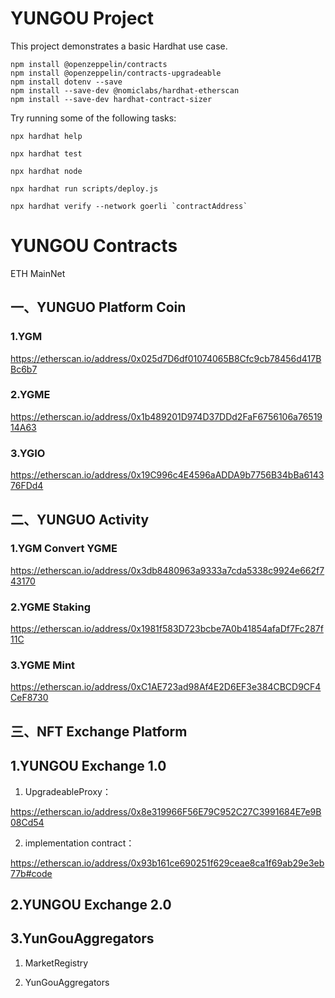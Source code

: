 # YUNGOU Project

This project demonstrates a basic Hardhat use case.

```
npm install @openzeppelin/contracts
npm install @openzeppelin/contracts-upgradeable
npm install dotenv --save
npm install --save-dev @nomiclabs/hardhat-etherscan
npm install --save-dev hardhat-contract-sizer
```

Try running some of the following tasks:

```shell
npx hardhat help

npx hardhat test

npx hardhat node

npx hardhat run scripts/deploy.js

npx hardhat verify --network goerli `contractAddress`
```

# YUNGOU Contracts

ETH MainNet

## 一、YUNGUO Platform Coin

### 1.YGM

https://etherscan.io/address/0x025d7D6df01074065B8Cfc9cb78456d417BBc6b7

### 2.YGME

https://etherscan.io/address/0x1b489201D974D37DDd2FaF6756106a7651914A63

### 3.YGIO

https://etherscan.io/address/0x19C996c4E4596aADDA9b7756B34bBa614376FDd4

## 二、YUNGUO Activity

### 1.YGM Convert YGME

https://etherscan.io/address/0x3db8480963a9333a7cda5338c9924e662f743170

### 2.YGME Staking

https://etherscan.io/address/0x1981f583D723bcbe7A0b41854afaDf7Fc287f11C

### 3.YGME Mint

https://etherscan.io/address/0xC1AE723ad98Af4E2D6EF3e384CBCD9CF4CeF8730

## 三、NFT Exchange Platform

## 1.YUNGOU Exchange 1.0

1. UpgradeableProxy：

https://etherscan.io/address/0x8e319966F56E79C952C27C3991684E7e9B08Cd54

2. implementation contract：

https://etherscan.io/address/0x93b161ce690251f629ceae8ca1f69ab29e3eb77b#code

## 2.YUNGOU Exchange 2.0

## 3.YunGouAggregators

1. MarketRegistry

2. YunGouAggregators
